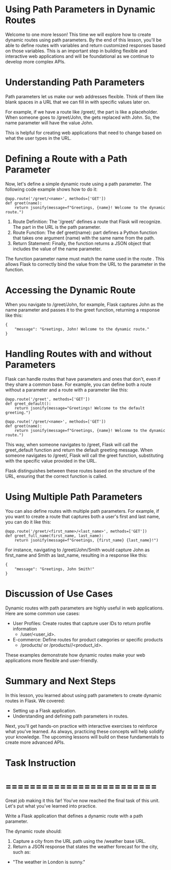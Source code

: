 # Using Path Parameters in Dynamic Routes

Welcome to one more lesson! This time we will explore how to create dynamic routes using path parameters. By the end of this lesson, you'll be able to define routes with variables and return customized responses based on those variables. This is an important step in building flexible and interactive web applications and will be foundational as we continue to develop more complex APIs.

# Understanding Path Parameters
Path parameters let us make our web addresses flexible. Think of them like blank spaces in a URL that we can fill in with specific values later on.

For example, if we have a route like /greet/<name>, the <name> part is like a placeholder. When someone goes to /greet/John, the <name> gets replaced with John. So, the name parameter will have the value John.

This is helpful for creating web applications that need to change based on what the user types in the URL.

# Defining a Route with a Path Parameter
Now, let's define a simple dynamic route using a path parameter. The following code example shows how to do it:

```
@app.route('/greet/<name>', methods=['GET'])
def greet(name):
    return jsonify(message=f"Greetings, {name}! Welcome to the dynamic route.")
```
1. Route Definition: The '/greet/<name>' defines a route that Flask will recognize. The <name> part in the URL is the path parameter.
2. Route Function: The def greet(name): part defines a Python function that takes one argument (name) with the same name from the path.
3. Return Statement: Finally, the function returns a JSON object that includes the value of the name parameter.

The function parameter name must match the name used in the route <name>. This allows Flask to correctly bind the value from the URL to the parameter in the function.


# Accessing the Dynamic Route
When you navigate to /greet/John, for example, Flask captures John as the name parameter and passes it to the greet function, returning a response like this:

```
{
    "message": "Greetings, John! Welcome to the dynamic route."
}
```


# Handling Routes with and without Parameters
Flask can handle routes that have parameters and ones that don't, even if they share a common base. For example, you can define both a route without a parameter and a route with a parameter like this:

```
@app.route('/greet', methods=['GET'])
def greet_default():
    return jsonify(message="Greetings! Welcome to the default greeting.")

@app.route('/greet/<name>', methods=['GET'])
def greet(name):
    return jsonify(message=f"Greetings, {name}! Welcome to the dynamic route.")
```

This way, when someone navigates to /greet, Flask will call the greet_default function and return the default greeting message. When someone navigates to /greet/<name>, Flask will call the greet function, substituting <name> with the specific value provided in the URL.

Flask distinguishes between these routes based on the structure of the URL, ensuring that the correct function is called.


# Using Multiple Path Parameters
You can also define routes with multiple path parameters. For example, if you want to create a route that captures both a user's first and last name, you can do it like this:

```
@app.route('/greet/<first_name>/<last_name>', methods=['GET'])
def greet_full_name(first_name, last_name):
    return jsonify(message=f"Greetings, {first_name} {last_name}!")
```

For instance, navigating to /greet/John/Smith would capture John as first_name and Smith as last_name, resulting in a response like this:

```
{
    "message": "Greetings, John Smith!"
}
```

# Discussion of Use Cases
Dynamic routes with path parameters are highly useful in web applications. Here are some common use cases:

* User Profiles: Create routes that capture user IDs to return profile information
    * /user/<user_id>.
* E-commerce: Define routes for product categories or specific products
    * /products/<category> or /products/<category>/<product_id>.

These examples demonstrate how dynamic routes make your web applications more flexible and user-friendly.


# Summary and Next Steps
In this lesson, you learned about using path parameters to create dynamic routes in Flask. We covered:

* Setting up a Flask application.
* Understanding and defining path parameters in routes.

Next, you'll get hands-on practice with interactive exercises to reinforce what you've learned. As always, practicing these concepts will help solidify your knowledge. The upcoming lessons will build on these fundamentals to create more advanced APIs.





# Task Instruction
# =========================
Great job making it this far! You've now reached the final task of this unit. Let's put what you've learned into practice.

Write a Flask application that defines a dynamic route with a path parameter.

The dynamic route should:

1. Capture a city from the URL path using the /weather base URL.
2. Return a JSON response that states the weather forecast for the city, such as:
  * "The weather in London is sunny."